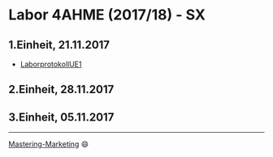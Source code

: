 # Labor 4AHME (2017/18) - SX  
## 1.Einheit, 21.11.2017
* [LaborprotokollUE1](https://github.com/sacrom14/la1/blob/master/sacom14/LabroprotokollUE1)
  

## 2.Einheit, 28.11.2017  


## 3.Einheit, 05.11.2017
   
--------------------
[Mastering-Marketing](https://guides.github.com/features/mastering-markdown/) :smile:

